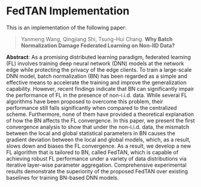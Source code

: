 # FedTAN Implementation
This is an implementation of the following paper:
> Yanmeng Wang, Qingjiang Shi, Tsung-Hui Chang.
**Why Batch Normalization Damage Federated Learning on Non-IID Data?**

**Abstract**: As a promising distributed learning paradigm, federated learning (FL) involves training deep neural network (DNN) models at the network edge while protecting the privacy of the edge clients. To train a large-scale DNN model, batch normalization (BN) has been regarded as a simple and effective means to accelerate the training and improve the generalization capability. However, recent findings indicate that BN can significantly impair the performance of FL in the presence of non-i.i.d. data. While several FL algorithms have been proposed to overcome this problem, their performance still falls significantly when compared to the centralized scheme. Furthermore, none of them have provided a theoretical explanation of how the BN affects the FL convergence. In this paper, we present the first convergence analysis to show that under the non-i.i.d. data, the mismatch between the local and global statistical parameters in BN causes the gradient deviation between the local and global models, which, as a result, slows down and biases the FL convergence. As a result, we develop a new FL algorithm that is tailored to BN, called FedTAN, which is capable of achieving robust FL performance under a variety of data distributions via iterative layer-wise parameter aggregation. Comprehensive experimental results demonstrate the superiority of the proposed FedTAN over existing baselines for training BN-based DNN models.
